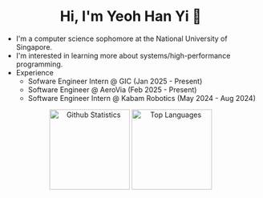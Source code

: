 <h1 align="center">Hi, I'm Yeoh Han Yi 👋</h1>

- I'm a computer science sophomore at the National University of Singapore.
- I'm interested in learning more about systems/high-performance programming.
- Experience
  - Sofware Engineer Intern @ GIC (Jan 2025 - Present)
  - Software Engineer @ AeroVia (Feb 2025 - Present)
  - Software Engineer Intern @ Kabam Robotics (May 2024 - Aug 2024)

<div align="center">
    <img height=160 src="https://github-readme-stats.vercel.app/api?username=yhanyi&show_icons=true&theme=tokyonight&border_radius=10" alt="Github Statistics" />
    <img height=160 src="https://github-readme-stats.vercel.app/api/top-langs/?username=yhanyi&hide=jupyter%20notebook,html,css&layout=compact&langs_count=10&theme=tokyonight&border_radius=10&size_weight=0.5&count_weight=0.5&" alt="Top Languages" />
</div>
